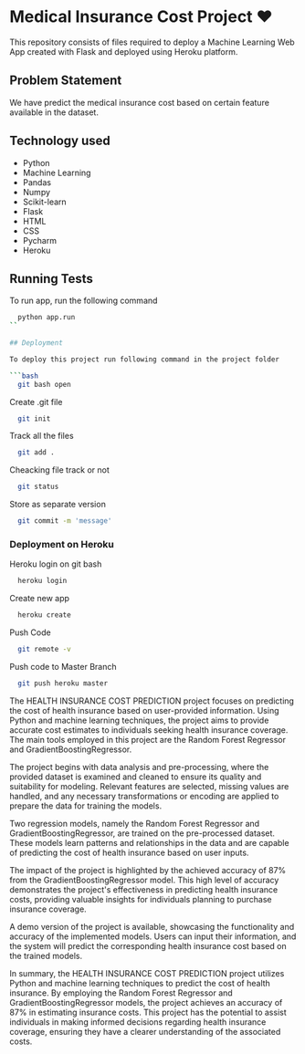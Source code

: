# Medical Insurance Cost Project ❤
This repository consists of files required to deploy a Machine Learning Web App created with Flask and deployed using Heroku platform.

## Problem Statement

We have predict the medical insurance cost based on certain feature available in the dataset.

## Technology used
- Python
- Machine Learning
- Pandas
- Numpy
- Scikit-learn
- Flask
- HTML
- CSS
- Pycharm
- Heroku

  
## Running Tests

To run app, run the following command

```bash
  python app.run
``
  
## Deployment

To deploy this project run following command in the project folder

```bash
  git bash open
```

Create .git file
```bash
  git init
```
Track all the files
```bash
  git add .
```
Cheacking file track or not
```bash
  git status
```
Store as separate version
```bash
  git commit -m 'message'
```
### Deployment on Heroku

Heroku login on git bash

```bash
  heroku login
```
Create new app

```bash
  heroku create
```
Push Code
```bash
  git remote -v
```
Push code to Master Branch
```bash
  git push heroku master
```

The HEALTH INSURANCE COST PREDICTION project focuses on predicting the cost of health insurance based on user-provided information. Using Python and machine learning techniques, the project aims to provide accurate cost estimates to individuals seeking health insurance coverage. The main tools employed in this project are the Random Forest Regressor and GradientBoostingRegressor.

The project begins with data analysis and pre-processing, where the provided dataset is examined and cleaned to ensure its quality and suitability for modeling. Relevant features are selected, missing values are handled, and any necessary transformations or encoding are applied to prepare the data for training the models.

Two regression models, namely the Random Forest Regressor and GradientBoostingRegressor, are trained on the pre-processed dataset. These models learn patterns and relationships in the data and are capable of predicting the cost of health insurance based on user inputs.

The impact of the project is highlighted by the achieved accuracy of 87% from the GradientBoostingRegressor model. This high level of accuracy demonstrates the project's effectiveness in predicting health insurance costs, providing valuable insights for individuals planning to purchase insurance coverage.

A demo version of the project is available, showcasing the functionality and accuracy of the implemented models. Users can input their information, and the system will predict the corresponding health insurance cost based on the trained models.

In summary, the HEALTH INSURANCE COST PREDICTION project utilizes Python and machine learning techniques to predict the cost of health insurance. By employing the Random Forest Regressor and GradientBoostingRegressor models, the project achieves an accuracy of 87% in estimating insurance costs. This project has the potential to assist individuals in making informed decisions regarding health insurance coverage, ensuring they have a clearer understanding of the associated costs.
